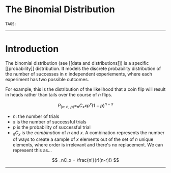 # The Binomial Distribution
`TAGS`: 

---
# Introduction
The binomial distribution (see [[data and distributions]]) is a specific [[probability]] distribution. It models the discrete probability distribution of the number of successes in *n* independent experiements, where each experiment has two possible outcomes. 

For example, this is the distribution of the likelihood that a coin flip will result in heads rather than tails over the course of *n* flips. 

$$
P_{(x:\ n, \ p)} = _nC_xxp^x(1-p)^{n-x}
$$
- $n$: the number of trials
- $x$ is the number of successful trials
- $p$ is the probability of successful trial
- $_nC_x$ is the *combination* of $n$ and $x$. A combination represents the number of ways to create a sample of $x$ elements out of the set of $n$ unique elements, where order is irrelevant and there's no replacement. We can represent this as...

$$
_nC_x = \frac{n!}{r!(n-r)!}
$$

---
[1]: https://www.investopedia.com/terms/b/binomialdistribution.asp#:~:text=The%20binomial%20distribution%20is%20the,possible%20outcomes%3A%20success%20or%20failure.